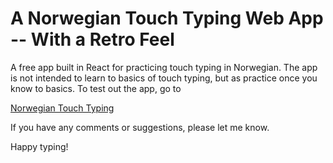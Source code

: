 # A Norwegian Touch Typing Web App -- With a Retro Feel

A free app built in React for practicing touch typing in Norwegian. 
The app is not intended to learn to basics of touch typing, but as practice once you know to basics. 
To test out the app, go to 

[Norwegian Touch Typing](https://ebbeberge.github.io/Norsk-Touch-Typing-Web-Application/ )

If you have any comments or suggestions, please let me know.

Happy typing!
